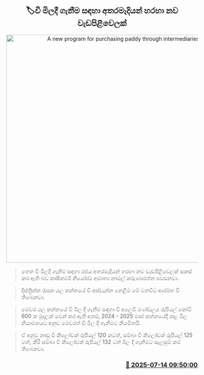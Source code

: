 <p align='center'><b><h2 align='center' title='A new program for purchasing paddy through intermediaries'>🏷වී මිලදී ගැනීම සඳහා අතරමැදියන් හරහා නව වැඩපිළිවෙලක්</h2></b></p>
<p align='center'><img src='https://helakuru.sgp1.cdn.digitaloceanspaces.com/esana/images/lib/wee.jpg' width='600' alt='A new program for purchasing paddy through intermediaries'></p>

> තෙත වී මිලදී ගැනීම සඳහා රජය අතරමැදියන් හරහා නව වැඩපිළිවෙලක් සකස් කර ඇති බව කෘෂිකර්ම නියෝජ්‍ය අමාත්‍ය නාමල් කරුණාරත්න පවසනවා.

> දිස්ත්‍රික්ක රැසක යල කන්නයේ වී අස්වැන්න නෙළීම මේ වනවිට ආරම්භ වී තිබෙනවා.

> මෙවර යල කන්නයේ වී මිල දී ගැනීම සඳහා වී අලෙවි මණ්ඩලය රුපියල් කෝටි 600 ක මුදලක් වෙන් කර ඇති අතර, 2024 - 2025 මාස් කන්නයේදී කළ මිල නියාමනයට අනුව මෙවරත් වී මිල දී ගැනීමට නියමිතයි.

> ඒ අනුව නාඩු වී කිලෝවක් රුපියල් 120 කටත්, සම්බා වී කිලෝවක් රුපියල් 125 ටත්, කීරි සම්බා වී කිලෝවක් රුපියල් 132 ටත් මිල දී ගැනීමට සැලසුම් කර තිබෙනවා. 



<h3 align='right'><a href='https://www.helakuru.lk/esana/p/111825/'>📅 2025-07-14 09:50:00</a></h3>

